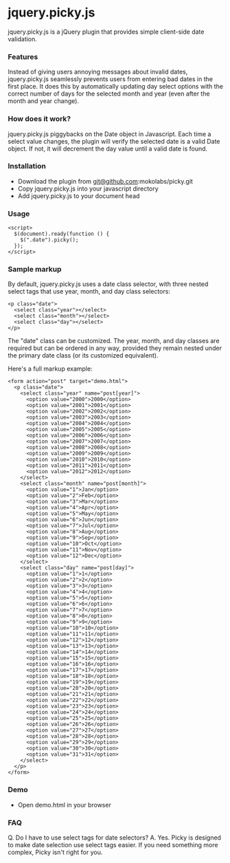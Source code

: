# jquery.picky.js

jquery.picky.js is a jQuery plugin that provides simple client-side date validation.

### Features

Instead of giving users annoying messages about invalid dates, jquery.picky.js seamlessly prevents users from entering bad dates in the first place. It does this by automatically updating day select options with the correct number of days for the selected month and year (even after the month and year change).

### How does it work?

jquery.picky.js piggybacks on the Date object in Javascript. Each time a select value changes, the plugin will verify the selected date is a valid Date object. If not, it will decrement the day value until a valid date is found.

### Installation

- Download the plugin from git@github.com:mokolabs/picky.git
- Copy jquery.picky.js into your javascript directory
- Add jquery.picky.js to your document head

### Usage

    <script>
      $(document).ready(function () {
        $(".date").picky();
      });
  	</script>
  
### Sample markup

By default, jquery.picky.js uses a date class selector, with three nested select tags that use year, month, and day class selectors:

    <p class="date">
      <select class="year"></select>
      <select class="month"></select>
      <select class="day"></select>
    </p>

The "date" class can be customized. The year, month, and day classes are required but can be ordered in any way, provided they remain nested under the primary date class (or its customized equivalent).

Here's a full markup example:

    <form action="post" target="demo.html">
      <p class="date">
        <select class="year" name="post[year]">
          <option value="2000">2000</option>
          <option value="2001">2001</option>
          <option value="2002">2002</option>
          <option value="2003">2003</option>
          <option value="2004">2004</option>
          <option value="2005">2005</option>
          <option value="2006">2006</option>
          <option value="2007">2007</option>
          <option value="2008">2008</option>
          <option value="2009">2009</option>
          <option value="2010">2010</option>
          <option value="2011">2011</option>
          <option value="2012">2012</option>
        </select>
        <select class="month" name="post[month]">
          <option value="1">Jan</option>
          <option value="2">Feb</option>
          <option value="3">Mar</option>
          <option value="4">Apr</option>
          <option value="5">May</option>
          <option value="6">Jun</option>
          <option value="7">Jul</option>
          <option value="8">Aug</option>
          <option value="9">Sep</option>
          <option value="10">Oct</option>
          <option value="11">Nov</option>
          <option value="12">Dec</option>
        </select>
        <select class="day" name="post[day]">
          <option value="1">1</option>
          <option value="2">2</option>
          <option value="3">3</option>
          <option value="4">4</option>
          <option value="5">5</option>
          <option value="6">6</option>
          <option value="7">7</option>
          <option value="8">8</option>
          <option value="9">9</option>
          <option value="10">10</option>
          <option value="11">11</option>
          <option value="12">12</option>
          <option value="13">13</option>
          <option value="14">14</option>
          <option value="15">15</option>
          <option value="16">16</option>
          <option value="17">17</option>
          <option value="18">18</option>
          <option value="19">19</option>
          <option value="20">20</option>
          <option value="21">21</option>
          <option value="22">22</option>
          <option value="23">23</option>
          <option value="24">24</option>
          <option value="25">25</option>
          <option value="26">26</option>
          <option value="27">27</option>
          <option value="28">28</option>
          <option value="29">29</option>
          <option value="30">30</option>
          <option value="31">31</option>
        </select>
      </p>
    </form>
    
### Demo

- Open demo.html in your browser

### FAQ

Q. Do I have to use select tags for date selectors?
A. Yes. Picky is designed to make date selection use select tags easier. If you need something more complex, Picky isn't right for you.